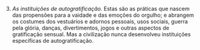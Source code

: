﻿3. *As instituições de autogratificação.* Estas são as práticas que nascem das propensões para a vaidade e das emoções do orgulho; e abrangem os costumes dos vestuários e adornos pessoais,  usos sociais, guerra pela glória, danças, divertimentos, jogos e outras aspectos de gratificação sensual. Mas a civilização nunca desenvolveu instituições específicas de autogratificação.